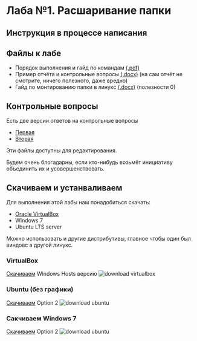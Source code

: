 # Лаба №1. Расшаривание папки

## Инструкция в процессе написания

## Файлы к лабе

- Порядок выполнения и гайд по командам [(.pdf)](https://drive.google.com/file/d/19VARWEkM4UZvNtEkh5DMrZ6sIZnKO7cQ/view?usp=sharing)
- Пример отчёта и контрольные вопросы [(.docx)](https://docs.google.com/document/d/1F6Etb0Tz_e97DiI8sAJQLWIY94FJE_0J/edit?usp=sharing&ouid=114433453162808919564&rtpof=true&sd=true) (на сам отчёт не смотрите, ничего полезного, даже вредно)
- Гайд по монтированию папки в линукс [(.docx)](https://docs.google.com/document/d/1WsI6fw4toooOglIjnDKWdRo6CK807ivW/edit?usp=share_link&ouid=114433453162808919564&rtpof=true&sd=true) (полезности 0)

## Контрольные вопросы

Есть две версии ответов на контрольные вопросы

- [Первая](https://1drv.ms/w/s!AsUG9fN257FxhHtprc1L_EvcVaJr?e=I9Ic3X)
- [Вторая](https://1drv.ms/w/s!ArCbKR7X-Y2Ojm7GIoYV9W6BgzcC?e=Qfmn6f)

Эти файлы доступны для редактирования.

Будем очень блогадарны, если кто-нибудь возьмёт инициативу объединить их и усовершенствовать.

## Скачиваем и устанваливаем

Для выполнения этой лабы нам понадобиться скачать:

- [Oracle VirtualBox](https://www.virtualbox.org/wiki/Downloads)
- Windows 7
- Ubuntu LTS server

Можно использовать и другие дистрибутивы, главное чтобы один был виндовс а другой линукс.

### VirtualBox

[Скачиваем](https://www.virtualbox.org/wiki/Downloads) Windows Hosts версию
![download virtualbox](https://i.imgur.com/EdwGN3B.png)

### Ubuntu (без графики)

[Скачиваем](https://www.virtualbox.org/wiki/Downloads) Option 2
![download ubuntu](https://sun9-34.userapi.com/impg/YLqEgoUW53Fcgte-omeffPauVMURbJXkAifkeg/l8Mc-QvdjqA.jpg?size=1091x716&quality=96&sign=6fd1d7e7410e8dfff8bf99fda33eec73&type=album)

### Сакчиваем Windows 7

[Скачиваем](https://www.virtualbox.org/wiki/Downloads) Option 2
![download ubuntu](https://sun9-34.userapi.com/impg/YLqEgoUW53Fcgte-omeffPauVMURbJXkAifkeg/l8Mc-QvdjqA.jpg?size=1091x716&quality=96&sign=6fd1d7e7410e8dfff8bf99fda33eec73&type=album)

